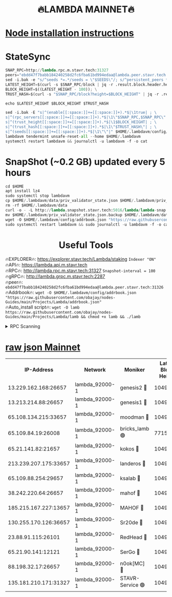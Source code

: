 <h1 align="center"> 🔥LAMBDA MAINNET🔥</h1>


[Node installation instructions](https://github.com/obajay/nodes-Guides/tree/main/Projects/Lambda)
=


# StateSync
```python
SNAP_RPC=http://lambda.rpc.m.stavr.tech:31327
peers="ebdd47f7babb184240258d2fc6fba61bd994edaa@lambda.peer.stavr.tech:31326" 
sed -i.bak -e "s/^seeds *=.*/seeds = \"$SEEDS\"/; s/^persistent_peers *=.*/persistent_peers = \"$PEERS\"/" $HOME/.lambdavm/config/config.toml
LATEST_HEIGHT=$(curl -s $SNAP_RPC/block | jq -r .result.block.header.height); \
BLOCK_HEIGHT=$((LATEST_HEIGHT - 100)); \
TRUST_HASH=$(curl -s "$SNAP_RPC/block?height=$BLOCK_HEIGHT" | jq -r .result.block_id.hash)

echo $LATEST_HEIGHT $BLOCK_HEIGHT $TRUST_HASH

sed -i.bak -E "s|^(enable[[:space:]]+=[[:space:]]+).*$|\1true| ; \
s|^(rpc_servers[[:space:]]+=[[:space:]]+).*$|\1\"$SNAP_RPC,$SNAP_RPC\"| ; \
s|^(trust_height[[:space:]]+=[[:space:]]+).*$|\1$BLOCK_HEIGHT| ; \
s|^(trust_hash[[:space:]]+=[[:space:]]+).*$|\1\"$TRUST_HASH\"| ; \
s|^(seeds[[:space:]]+=[[:space:]]+).*$|\1\"\"|" $HOME/.lambdavm/config/config.toml
lambdavm tendermint unsafe-reset-all --home $HOME/.lambdavm
systemctl restart lambdavm && journalctl -u lambdavm -f -o cat

```
# SnapShot (~0.2 GB) updated every 5 hours
```python
cd $HOME
apt install lz4
sudo systemctl stop lambdavm
cp $HOME/.lambdavm/data/priv_validator_state.json $HOME/.lambdavm/priv_validator_state.json.backup
rm -rf $HOME/.lambdavm/data
curl -o - -L http://lambda.snapshot.stavr.tech:5016/lambda/lambda-snap.tar.lz4 | lz4 -c -d - | tar -x -C $HOME/.lambdavm --strip-components 2
mv $HOME/.lambdavm/priv_validator_state.json.backup $HOME/.lambdavm/data/priv_validator_state.json
wget -O $HOME/.lambdavm/config/addrbook.json "https://raw.githubusercontent.com/obajay/nodes-Guides/main/Projects/Lambda/addrbook.json"
sudo systemctl restart lambdavm && sudo journalctl -u lambdavm -f -o cat
```
 <h1 align="center"> Useful Tools</h1>

🔥EXPLORER🔥:      https://explorer.stavr.tech/Lambda/staking	        `Indexer "ON"` \
🔥API🔥: 			 		 https://lambda.api.m.stavr.tech \
🔥RPC🔥:           http://lambda.rpc.m.stavr.tech:31327	              `Snapshot-interval = 100` \
🔥gRPC🔥:          http://lambda.grpc.m.stavr.tech:2287 \
🔥peer🔥:					 `ebdd47f7babb184240258d2fc6fba61bd994edaa@lambda.peer.stavr.tech:31326` \
🔥Addrbook🔥:    ```wget -O $HOME/.lambdavm/config/addrbook.json "https://raw.githubusercontent.com/obajay/nodes-Guides/main/Projects/Lambda/addrbook.json"``` \
🔥Auto_install script🔥: ```wget -O lamb https://raw.githubusercontent.com/obajay/nodes-Guides/main/Projects/Lambda/lamb && chmod +x lamb && ./lamb```


<details>
<summary>RPC Scanning</summary>

<h2 align="center"> We scan nodes in real time every 4 hours. And we provide the final result of RPC endpoints.
We cannot influence the operation of these nodes in any way. </h2>


```python
If Voting Power is higher than 0 --> then the Node is a validator of the network and may be subject to attack and be a potential threat to the chain.
```
```python
We marked such validators with a red symbol
```

</details>

[raw json Mainnet](https://rpc-check.lambm.stavr.tech/lambm/rpc-lambm-result.json)
=


<table><tr><th>IP-Address</th><th>Network</th><th>Moniker</th><th>Latest Block Height</th><th>Earliest Block Height</th><th>Catching Up</th><th>Tx Index</th><th>Voting Power</th><th>Scan Time</th></tr><tr><td>13.229.162.168:26657</td><td>lambda_92000-1</td><td>genesis2 🔴</td><td>10490915</td><td>1</td><td>False</td><td>on</td><td>16646650</td><td>2023-12-12T02:03:06.180586876UTC</td></tr><tr><td>13.213.214.88:26657</td><td>lambda_92000-1</td><td>genesis1 🔴</td><td>10490916</td><td>1</td><td>False</td><td>on</td><td>107835</td><td>2023-12-12T02:03:10.440756366UTC</td></tr><tr><td>65.108.134.215:33657</td><td>lambda_92000-1</td><td>moodman 🔴</td><td>10490917</td><td>632001</td><td>False</td><td>off</td><td>1070005</td><td>2023-12-12T02:03:15.615290312UTC</td></tr><tr><td>65.109.84.19:26008</td><td>lambda_92000-1</td><td>bricks_lamb 🟢</td><td>7715743</td><td>7581001</td><td>False</td><td>on</td><td>0</td><td>2023-12-12T02:03:22.097542462UTC</td></tr><tr><td>65.21.141.82:21657</td><td>lambda_92000-1</td><td>kokos 🔴</td><td>10490916</td><td>7716001</td><td>False</td><td>off</td><td>546765</td><td>2023-12-12T02:03:12.791424760UTC</td></tr><tr><td>213.239.207.175:33657</td><td>lambda_92000-1</td><td>landeros 🔴</td><td>10490914</td><td>8136001</td><td>False</td><td>off</td><td>936307</td><td>2023-12-12T02:03:00.448916401UTC</td></tr><tr><td>65.109.88.254:29657</td><td>lambda_92000-1</td><td>ksalab 🔴</td><td>10490917</td><td>8715001</td><td>False</td><td>on</td><td>502297</td><td>2023-12-12T02:03:16.305660681UTC</td></tr><tr><td>38.242.220.64:26657</td><td>lambda_92000-1</td><td>mahof 🔴</td><td>10490913</td><td>10131001</td><td>False</td><td>off</td><td>770350</td><td>2023-12-12T02:02:55.668368296UTC</td></tr><tr><td>185.215.167.227:13657</td><td>lambda_92000-1</td><td>MAHOF 🔴</td><td>10490916</td><td>10134001</td><td>False</td><td>on</td><td>2051510</td><td>2023-12-12T02:03:09.490114121UTC</td></tr><tr><td>130.255.170.126:36657</td><td>lambda_92000-1</td><td>Sr20de 🔴</td><td>10490914</td><td>10353001</td><td>False</td><td>off</td><td>671396</td><td>2023-12-12T02:03:01.079977321UTC</td></tr><tr><td>23.88.91.115:26101</td><td>lambda_92000-1</td><td>RedHead 🔴</td><td>10490914</td><td>10390914</td><td>False</td><td>off</td><td>553202</td><td>2023-12-12T02:03:00.666051678UTC</td></tr><tr><td>65.21.90.141:12121</td><td>lambda_92000-1</td><td>SerGo 🔴</td><td>10490917</td><td>10390917</td><td>False</td><td>off</td><td>10531612</td><td>2023-12-12T02:03:16.634190628UTC</td></tr><tr><td>88.198.32.17:26657</td><td>lambda_92000-1</td><td>n0ok[MC] 🔴</td><td>10490919</td><td>10390919</td><td>False</td><td>off</td><td>1578630</td><td>2023-12-12T02:03:21.735207713UTC</td></tr><tr><td>135.181.210.171:31327</td><td>lambda_92000-1</td><td>STAVR-Service 🟢</td><td>10490917</td><td>10487001</td><td>False</td><td>on</td><td>0</td><td>2023-12-12T02:03:15.249660387UTC</td></tr></table>
